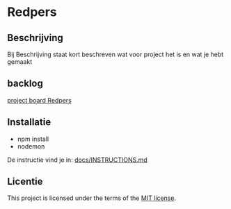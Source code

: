 
# Redpers 






## Beschrijving
Bij Beschrijving staat kort beschreven wat voor project het is en wat je hebt gemaakt
<!-- Voeg een mooie poster visual toe 📸 -->
<!-- Voeg een link toe naar Github Pages 🌐-->

## backlog
[project board Redpers](https://github.com/orgs/fdnd-agency/projects/28/views/1)

## Installatie
* npm install
* nodemon

De instructie vind je in: [docs/INSTRUCTIONS.md](docs/INSTRUCTIONS.md)

## Licentie

This project is licensed under the terms of the [MIT license](./LICENSE).
